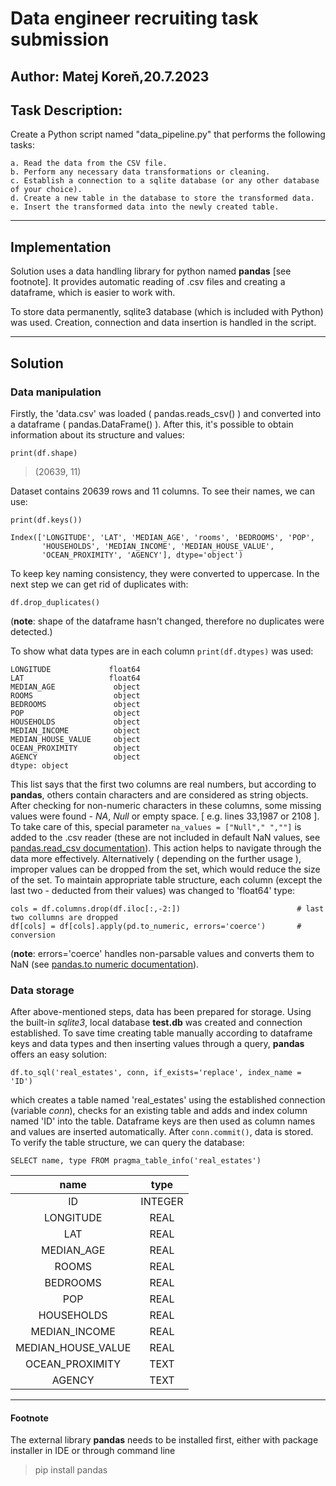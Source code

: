 # Data engineer recruiting task submission
## Author: Matej Koreň,20.7.2023

## Task Description: 
Create a Python script named "data_pipeline.py" that performs the following tasks:

    a. Read the data from the CSV file.
    b. Perform any necessary data transformations or cleaning.
    c. Establish a connection to a sqlite database (or any other database of your choice).
    d. Create a new table in the database to store the transformed data.
    e. Insert the transformed data into the newly created table.
___
## Implementation

Solution uses a data handling library for python named **pandas** [see footnote]. It provides automatic reading of 
.csv files and creating a dataframe, which is easier to work with. 

To store data permanently, sqlite3 database (which is included with Python) was used. Creation, connection and data 
insertion is handled in the script. 
___
## Solution
### Data manipulation
Firstly, the 'data.csv' was loaded ( pandas.reads_csv() ) and converted into a dataframe ( pandas.DataFrame() ).
After this, it's possible to obtain information about its structure and values:

```print(df.shape)```
 
>(20639, 11)

Dataset contains 20639 rows and 11 columns. To see their names, we can use:

```print(df.keys())```
```
Index(['LONGITUDE', 'LAT', 'MEDIAN_AGE', 'rooms', 'BEDROOMS', 'POP',
       'HOUSEHOLDS', 'MEDIAN_INCOME', 'MEDIAN_HOUSE_VALUE', 
       'OCEAN_PROXIMITY', 'AGENCY'], dtype='object')
```
To keep key naming consistency, they were converted to uppercase. In the next step we can get rid of duplicates with:

```df.drop_duplicates()```

(**note**: shape of the dataframe hasn't changed, therefore no duplicates were detected.)

To show what data types are in each column ```print(df.dtypes)``` was used:
```
LONGITUDE             float64
LAT                   float64
MEDIAN_AGE             object
ROOMS                  object
BEDROOMS               object
POP                    object
HOUSEHOLDS             object
MEDIAN_INCOME          object
MEDIAN_HOUSE_VALUE     object
OCEAN_PROXIMITY        object
AGENCY                 object
dtype: object
```
This list says that the first two columns are real numbers, but according to **pandas**, others
contain characters and are considered as string objects. After checking for non-numeric characters in these columns,
some missing values were found - *NA*, *Null* or empty space. [ e.g. lines 33,1987 or 2108 ]. To take care of this, special parameter
```na_values = ["Null"," ",""]``` is added to the .csv reader (these are not included in default NaN values, see 
[pandas.read_csv documentation](https://pandas.pydata.org/docs/reference/api/pandas.read_csv.html)). This action helps to navigate
through the data more effectively. Alternatively ( depending on the further usage ), improper values can be dropped from the set, which would reduce 
the size of the set. To maintain appropriate table structure, each column (except the last two - deducted from their values) was changed to 'float64' type:

```
cols = df.columns.drop(df.iloc[:,-2:])                          # last two collumns are dropped
df[cols] = df[cols].apply(pd.to_numeric, errors='coerce')       # conversion
```

(**note**: errors='coerce' handles non-parsable values and converts them to NaN (see
[pandas.to numeric documentation](https://pandas.pydata.org/docs/reference/api/pandas.to_numeric.html)).

### Data storage

After above-mentioned steps, data has been prepared for storage. Using the built-in *sqlite3*, local 
database **test.db** was created and connection established. To save time creating table manually according to dataframe 
keys and data types and then inserting values through a query, **pandas** offers an easy solution:

```
df.to_sql('real_estates', conn, if_exists='replace', index_name = 'ID')
```
which creates a table named 'real_estates' using the established connection (variable *conn*), checks for an existing table
and adds and index column named 'ID' into the table. Dataframe keys are then used as column names and values are inserted
automatically. After ```conn.commit()```, data is stored.
To verify the table structure, we can query the database:

```
SELECT name, type FROM pragma_table_info('real_estates')
```

|        name        |  type   |
|:------------------:|:-------:|
|         ID         | INTEGER |
|     LONGITUDE      |  REAL   |
|        LAT         |  REAL   |
|     MEDIAN_AGE     |  REAL   |
|       ROOMS        |  REAL   |
|      BEDROOMS      |  REAL   |
|        POP         |  REAL   |
|     HOUSEHOLDS     |  REAL   |
|   MEDIAN_INCOME    |  REAL   |
| MEDIAN_HOUSE_VALUE |  REAL   |
|  OCEAN_PROXIMITY   |  TEXT   |
|       AGENCY       |  TEXT   |

___
#### Footnote

The external library **pandas** needs to be installed first, either with package installer in IDE or through command line
> pip install pandas

